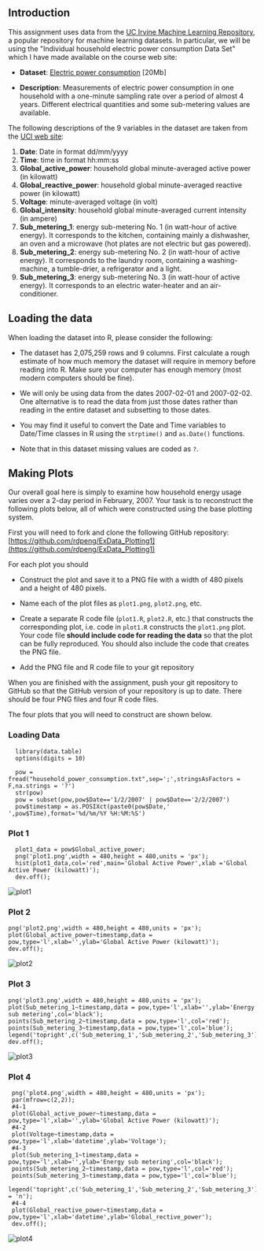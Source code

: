 ## Introduction

This assignment uses data from
the <a href="http://archive.ics.uci.edu/ml/">UC Irvine Machine
Learning Repository</a>, a popular repository for machine learning
datasets. In particular, we will be using the "Individual household
electric power consumption Data Set" which I have made available on
the course web site:


* <b>Dataset</b>: <a href="https://d396qusza40orc.cloudfront.net/exdata%2Fdata%2Fhousehold_power_consumption.zip">Electric power consumption</a> [20Mb]

* <b>Description</b>: Measurements of electric power consumption in
one household with a one-minute sampling rate over a period of almost
4 years. Different electrical quantities and some sub-metering values
are available.


The following descriptions of the 9 variables in the dataset are taken
from
the <a href="https://archive.ics.uci.edu/ml/datasets/Individual+household+electric+power+consumption">UCI
web site</a>:

<ol>
<li><b>Date</b>: Date in format dd/mm/yyyy </li>
<li><b>Time</b>: time in format hh:mm:ss </li>
<li><b>Global_active_power</b>: household global minute-averaged active power (in kilowatt) </li>
<li><b>Global_reactive_power</b>: household global minute-averaged reactive power (in kilowatt) </li>
<li><b>Voltage</b>: minute-averaged voltage (in volt) </li>
<li><b>Global_intensity</b>: household global minute-averaged current intensity (in ampere) </li>
<li><b>Sub_metering_1</b>: energy sub-metering No. 1 (in watt-hour of active energy). It corresponds to the kitchen, containing mainly a dishwasher, an oven and a microwave (hot plates are not electric but gas powered). </li>
<li><b>Sub_metering_2</b>: energy sub-metering No. 2 (in watt-hour of active energy). It corresponds to the laundry room, containing a washing-machine, a tumble-drier, a refrigerator and a light. </li>
<li><b>Sub_metering_3</b>: energy sub-metering No. 3 (in watt-hour of active energy). It corresponds to an electric water-heater and an air-conditioner.</li>
</ol>

## Loading the data





When loading the dataset into R, please consider the following:

* The dataset has 2,075,259 rows and 9 columns. First
calculate a rough estimate of how much memory the dataset will require
in memory before reading into R. Make sure your computer has enough
memory (most modern computers should be fine).

* We will only be using data from the dates 2007-02-01 and
2007-02-02. One alternative is to read the data from just those dates
rather than reading in the entire dataset and subsetting to those
dates.

* You may find it useful to convert the Date and Time variables to
Date/Time classes in R using the `strptime()` and `as.Date()`
functions.

* Note that in this dataset missing values are coded as `?`.


## Making Plots

Our overall goal here is simply to examine how household energy usage
varies over a 2-day period in February, 2007. Your task is to
reconstruct the following plots below, all of which were constructed
using the base plotting system.

First you will need to fork and clone the following GitHub repository:
[https://github.com/rdpeng/ExData_Plotting1](https://github.com/rdpeng/ExData_Plotting1)


For each plot you should

* Construct the plot and save it to a PNG file with a width of 480
pixels and a height of 480 pixels.

* Name each of the plot files as `plot1.png`, `plot2.png`, etc.

* Create a separate R code file (`plot1.R`, `plot2.R`, etc.) that
constructs the corresponding plot, i.e. code in `plot1.R` constructs
the `plot1.png` plot. Your code file **should include code for reading
the data** so that the plot can be fully reproduced. You should also
include the code that creates the PNG file.

* Add the PNG file and R code file to your git repository

When you are finished with the assignment, push your git repository to
GitHub so that the GitHub version of your repository is up to
date. There should be four PNG files and four R code files.


The four plots that you will need to construct are shown below. 

### Loading Data

      library(data.table)
      options(digits = 10)

      pow = fread("household_power_consumption.txt",sep=';',stringsAsFactors = F,na.strings = '?')
      str(pow)
      pow = subset(pow,pow$Date=='1/2/2007' | pow$Date=='2/2/2007')
      pow$timestamp = as.POSIXct(paste0(pow$Date,' ',pow$Time),format='%d/%m/%Y %H:%M:%S')


### Plot 1
      
      plot1_data = pow$Global_active_power;
      png('plot1.png',width = 480,height = 480,units = 'px');
      hist(plot1_data,col='red',main='Global Active Power',xlab ='Global Active Power (kilowatt)');
      dev.off();


![plot1](figure/plot1.png) 


### Plot 2
    
    png('plot2.png',width = 480,height = 480,units = 'px');
    plot(Global_active_power~timestamp,data = pow,type='l',xlab='',ylab='Global Active Power (kilowatt)');
    dev.off();

![plot2](figure/plot2.png) 


### Plot 3
    
    png('plot3.png',width = 480,height = 480,units = 'px');
    plot(Sub_metering_1~timestamp,data = pow,type='l',xlab='',ylab='Energy sub metering',col='black');
    points(Sub_metering_2~timestamp,data = pow,type='l',col='red');
    points(Sub_metering_3~timestamp,data = pow,type='l',col='blue');
    legend('topright',c('Sub_metering_1','Sub_metering_2','Sub_metering_3'),col=c('black','red','blue'),lwd=1);
    dev.off();

![plot3](figure/plot3.png) 


### Plot 4
     png('plot4.png',width = 480,height = 480,units = 'px');
     par(mfrow=c(2,2));
     #4-1
     plot(Global_active_power~timestamp,data = pow,type='l',xlab='',ylab='Global Active Power (kilowatt)');
     #4-2
     plot(Voltage~timestamp,data = pow,type='l',xlab='datetime',ylab='Voltage');
     #4-3
     plot(Sub_metering_1~timestamp,data = pow,type='l',xlab='',ylab='Energy sub metering',col='black');
     points(Sub_metering_2~timestamp,data = pow,type='l',col='red');
     points(Sub_metering_3~timestamp,data = pow,type='l',col='blue');
     legend('topright',c('Sub_metering_1','Sub_metering_2','Sub_metering_3'),col=c('black','red','blue'),lwd=1,bty = 'n');
     #4-4
     plot(Global_reactive_power~timestamp,data = pow,type='l',xlab='datetime',ylab='Global_rective_power');
     dev.off();

![plot4](figure/plot4.png) 

